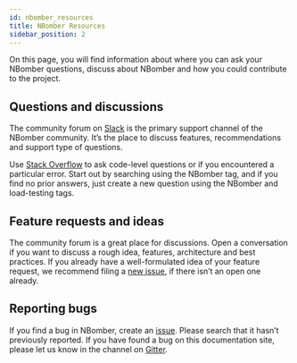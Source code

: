 ```yaml
---
id: nbomber_resources
title: NBomber Resources
sidebar_position: 2
---
```


On this page, you will find information about where you can ask your NBomber questions, discuss about NBomber and how you could contribute to the project.

## Questions and discussions

The community forum on [Slack](https://nbomberworkspace.slack.com/) is the primary support channel of the NBomber community. It’s the place to discuss features, recommendations and support type of questions.

Use [Stack Overflow](https://stackoverflow.com/search?q=nbomber) to ask code-level questions or if you encountered a particular error. Start out by searching using the NBomber tag, and if you find no prior answers, just create a new question using the NBomber and load-testing tags.

## Feature requests and ideas

The community forum is a great place for discussions. Open a conversation if you want to discuss a rough idea, features, architecture and best practices. If you already have a well-formulated idea of your feature request, we recommend filing a [new issue](https://github.com/PragmaticFlow/NBomber/issues), if there isn’t an open one already.

## Reporting bugs

If you find a bug in NBomber, create an [issue](https://github.com/PragmaticFlow/NBomber/issues). Please search that it hasn’t previously reported. If you have found a bug on this documentation site, please let us know in the channel on [Gitter](https://gitter.im/nbomber/community).